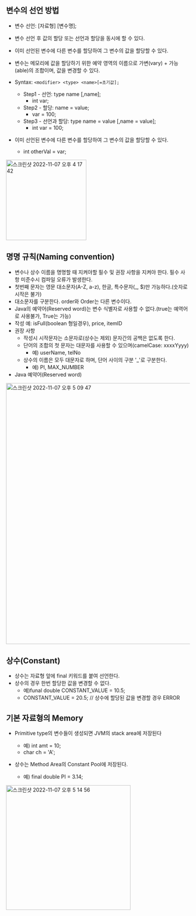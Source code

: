 ## 변수의 선언 방법
- 변수 선언: [자료형] [변수명];
- 변수 선언 후 값의 할당 또는 선언과 할당을 동시에 할 수 있다.
- 이미 선언된 변수에 다른 변수를 할당하여 그 변수의 값을 할당할 수 있다.
- 변수는 메모리에 값을 할당하기 위한 예약 영역의 이름으로 가변(vary) + 가능(able)의 조합이며, 값을 변경할 수 있다.
- Syntax: `<modifier> <type> <name>[=초기값];`
  - Step1 - 선언: type name [,name];
    - int var;
  - Step2 - 할당: name = value;
    - var = 100;
  - Step3 - 선언과 할당: type name = value [,name = value];
    - int var = 100;
  
- 이미 선언된 변수에 다른 변수를 할당하여 그 변수의 값을 할당할 수 있다.
  - int otherVal = var;
  
<img width="220" alt="스크린샷 2022-11-07 오후 4 17 42" src="https://user-images.githubusercontent.com/75515697/200247918-961581e8-c493-48df-9436-6d9048dcd446.png">

## 명명 규칙(Naming convention)
- 변수나 상수 이름을 명명할 때 지켜야할 필수 및 권장 사항을 지켜야 한다. 필수 사항 미준수시 컴파일 오류가 발생한다.
- 첫번째 문자는 영문 대소문자(A-Z, a-z), 한글, 특수문자(_, $)만 가능하다.(숫자로 시작은 불가)
- 대소문자를 구분한다. order와 Order는 다른 변수이다.
- Java의 예약어(Reserved word)는 변수 식별자로 사용할 수 없다.(true는 예역어로 사용불가, True는 가능)
- 작성 예: isFull(boolean 형일경우), price, itemID
- 권장 사항
  - 작성시 시작문자는 소문자로(상수는 제외) 문자간의 공백은 없도록 한다.
  - 단어의 조합의 첫 문자는 대문자를 사용할 수 있으며(camelCase: xxxxYyyy)
    - 예) userName, telNo
  - 상수의 이름은 모두 대문자로 하며, 단어 사이의 구분 '_'로 구분한다.
    - 예) PI, MAX_NUMBER
- Java 예약어(Reserved word)

<img width="714" alt="스크린샷 2022-11-07 오후 5 09 47" src="https://user-images.githubusercontent.com/75515697/200258365-6c84ecec-e4e9-4f73-a08c-1dea3c215e5e.png">

## 상수(Constant)
- 상수는 자료형 앞에 final 키워드를 붙여 선언한다.
- 상수의 경우 한번 할당한 값을 변경할 수 없다.
  - 예)funal double CONSTANT_VALUE = 10.5;
  - CONSTANT_VALUE = 20.5; // 상수에 할당된 값을 변경할 경우 ERROR

## 기본 자료형의 Memory
- Primitive type의 변수들이 생성되면 JVM의 stack area에 저장된다
  - 예) int amt = 10;
  - char ch = 'A';

- 상수는 Method Area의 Constant Pool에 저장된다.
  - 예) final double PI = 3.14;

<img width="341" alt="스크린샷 2022-11-07 오후 5 14 56" src="https://user-images.githubusercontent.com/75515697/200259392-05579df2-85e4-4b2b-9648-181f27726e15.png">

  
